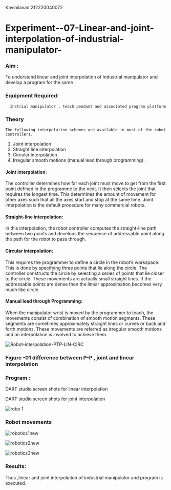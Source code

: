 Kavinilavan 212220040072

# Experiment--07-Linear-and-joint-interpolation-of-industrial-manipulator-

### Aim :
To understand linear and joint interpolation of industrial manipulator and develop a program for the same 
      
### Equipment Required: 
      Instrial manipulator , teach pendant and associated program platform 
      
### Theory 
    The following interpolation schemes are available in most of the robot controllers.
1. Joint interpolation
2. Straight line interpolation
3. Circular interpolation
4. Irregular smooth motions (manual lead through programming).
#### Joint interpolation: 
The controller determines how far each joint must move to get from the first point defined in the programme to the next. It then selects the joint that
requires the longest time. This determines the amount of movement for other axes such that all the axes start and stop at the same time. Joint interpolation is the default procedure for many commercial robots.

#### Straight-line interpolation: 
In this interpolation, the robot controller computes the straight-line path between two points and develops the sequence of addressable point along the path for the robot to pass through.

#### Circular interpolation: 
This requires the programmer to define a circle in the
robot’s workspace. This is done by specifying three points that lie along the circle. The controller constructs the circle by selecting a series of points that lie closer to the circle. These movements are actually small straight lines. If the addressable points are dense then the linear approximation becomes very much like circle.


#### Manual lead through Programming: 
When the manipulator wrist is moved by the programmer to teach, the movements consist of combination of smooth motion segments. These segments are sometimes approximately straight lines or curves or back and forth motions. These movements are referred as irregular smooth motions and an interpolation is involved to achieve them.




![Robot-interpolation-PTP-LIN-CIRC](https://user-images.githubusercontent.com/36288975/201615171-d0886aaa-8220-4b0c-8a1d-3d8a5c69c76a.png)

### Figure -01 difference between P-P , joint and linear interpolation 


### Program : 
DART studio screen shots for linear interpolation 









DART studio screen shots for joint interpolation 


![robo 1](https://user-images.githubusercontent.com/93427186/203103761-94280875-b602-46f9-bd87-dba32b132fc7.jpg)






### Robot movements 
![robotics1new](https://user-images.githubusercontent.com/93427186/203104007-334b6309-11b0-472f-bb29-62de2cbb2858.jpg)

![robotics2new](https://user-images.githubusercontent.com/93427186/203104022-8e16fa93-2c65-432a-91a1-eb17fc9a83cb.jpg)


![robotics3new](https://user-images.githubusercontent.com/93427186/203104042-d50084dc-9625-42ac-8fe1-bcf1b799b0e3.jpg)





### Results:  
Thus ,linear and joint interpolation of industrial manipulator and program is executed.

